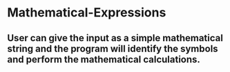 # Mathematical-Expressions
<h2>User can give the input as a simple mathematical string and the program will identify the symbols and perform the mathematical calculations.</h2>
